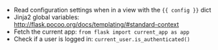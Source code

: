 - Read configuration settings when in a view with the `{{ config }}` dict
- Jinja2 global variables: http://flask.pocoo.org/docs/templating/#standard-context
- Fetch the current app: `from flask import current_app as app`
- Check if a user is logged in: `current_user.is_authenticated()`